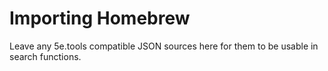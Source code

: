 # Importing Homebrew
Leave any 5e.tools compatible JSON sources here for them to be usable in search functions.